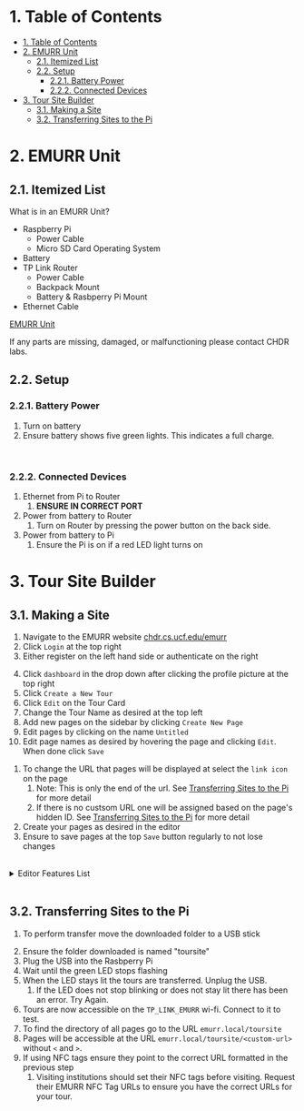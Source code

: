 # 1. Table of Contents
- [1. Table of Contents](#1-table-of-contents)
- [2. EMURR Unit](#2-emurr-unit)
  - [2.1. Itemized List](#21-itemized-list)
  - [2.2. Setup](#22-setup)
    - [2.2.1. Battery Power](#221-battery-power)
    - [2.2.2. Connected Devices](#222-connected-devices)
- [3. Tour Site Builder](#3-tour-site-builder)
  - [3.1. Making a Site](#31-making-a-site)
  - [3.2. Transferring Sites to the Pi](#32-transferring-sites-to-the-pi)

# 2. EMURR Unit

## 2.1. Itemized List

What is in an EMURR Unit?
- Raspberry Pi
  - Power Cable
  - Micro SD Card Operating System
- Battery
- TP Link Router
  - Power Cable
  - Backpack Mount
  - Battery & Rasbperry Pi Mount
- Ethernet Cable


<!-- TODO: image of emurr unit -->
[EMURR Unit]()

<!-- TODO: CHDR contact -->
If any parts are missing, damaged, or malfunctioning please contact CHDR labs. 


## 2.2. Setup

<!-- TODO: Images at each step -->
### 2.2.1. Battery Power

1. Turn on battery
2. Ensure battery shows five green lights. This indicates a full charge.

<br>

### 2.2.2. Connected Devices
1. Ethernet from Pi to Router
   1. **ENSURE IN CORRECT PORT**
2. Power from battery to Router
   1.  Turn on Router by pressing the power button on the back side.
3. Power from battery to Pi
   1. Ensure the Pi is on if a red LED light turns on

# 3. Tour Site Builder

## 3.1. Making a Site
1. Navigate to the EMURR website [chdr.cs.ucf.edu/emurr](https://chdr.cs.ucf.edu/emurr)
2. Click `Login` at the top right 
3. Either register on the left hand side or authenticate on the right
<!-- TODO: switch order -->
4. Click `dashboard` in the drop down after clicking the profile picture at the top right
5. Click `Create a New Tour`
6. Click `Edit` on the Tour Card
7. Change the Tour Name as desired at the top left
8. Add new pages on the sidebar by clicking `Create New Page`
9.  Edit pages by clicking on the name `Untitled`
10. Edit page names as desired by hovering the page and clicking `Edit`. When done click `Save`
<!-- TODO: include LINK icon -->
1.  To change the URL that pages will be displayed at select the `link icon` on the page   
    1.  Note: This is only the end of the url. See [Transferring Sites to the Pi](#transferring-sites-to-the-pi) for more detail
    2.  If there is no custsom URL one will be assigned based on the page's hidden ID. See [Transferring Sites to the Pi](#transferring-sites-to-the-pi) for more detail
2.  Create your pages as desired in the editor
3.  Ensure to save pages at the top `Save` button regularly to not lose changes

<br>
<details>
<summary>Editor Features List</summary>

**From Left to Right**
- Heading
- Font
- Table
- Common Text Edits
  - Bold
  - Italic
  - Underline
  - Strikethrough
  - Subscript
  - Superscript
  - Highlight
- Text Placement
  - Left
  - Center
  - Right
  - Inline 
- Code Block
- Unordered List
- Ordered List
- Block Quote
- Horizontal Rule
- Custom URL
- Insert Image
- Remove Styling
- Undo
- Redo
</details>
<br>

## 3.2. Transferring Sites to the Pi 
1.  To perform transfer move the downloaded folder to a USB stick

<!-- TODO: explain why toursite -->
2.  Ensure the folder downloaded is named "toursite"
3.  Plug the USB into the Rasbperry Pi
4.  Wait until the green LED stops flashing
5.  When the LED stays lit the tours are transferred. Unplug the USB. 
    1.  If the LED does not stop blinking or does not stay lit there has been an error. Try Again.
6.  Tours are now accessible on the `TP_LINK_EMURR` wi-fi. Connect to it to test.
7.  To find the directory of all pages go to the URL `emurr.local/toursite`
8.  Pages will be accessible at the URL `emurr.local/toursite/<custom-url>` without `<` and `>`. 
9.  If using NFC tags ensure they point to the correct URL formatted in the previous step
    1.  Visiting institutions should set their NFC tags before visiting. Request their EMURR NFC Tag URLs to ensure you have the correct URLs for your tour. 